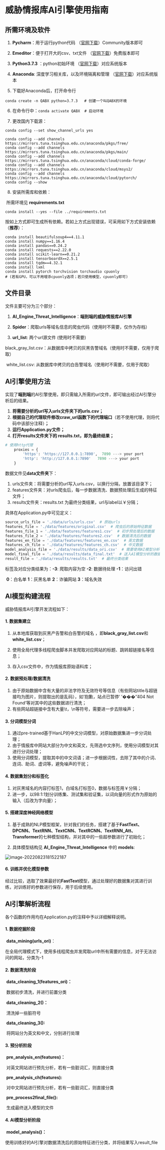 # 威胁情报库AI引擎使用指南

## 所需环境及软件

1. **Pycharm**：用于运行python代码 （[官网下载](https://www.jetbrains.com/pycharm/download/#section=windows)）Community版本即可

2. **Emeditor**：便于打开大的csv、txt文件 （[官网下载](https://www.emeditor.com/download/)）免费版本即可

3. **Python3.7.3** ：python初始环境  （[官网下载](https://www.python.org/downloads/release/python-373/)）对应系统版本

4. **Anaconda**: 深度学习相关库，以及环境隔离和管理  （[官网下载](https://www.anaconda.com/)）对应系统版本

5. 下载好Anaconda后，打开命令行

```shell
conda create -n QABX python=3.7.3   # 创建一个叫QABX的环境
```

6. 在命令行中：`conda activate QABX  # 启动环境`

7. 更改国内下载源：

```shell
conda config --set show_channel_urls yes

conda config --add channels https://mirrors.tuna.tsinghua.edu.cn/anaconda/pkgs/free/
conda config --add channels https://mirrors.tuna.tsinghua.edu.cn/anaconda/pkgs/main/
conda config --add channels https://mirrors.tuna.tsinghua.edu.cn/anaconda/cloud/conda-forge/
conda config --add channels https://mirrors.tuna.tsinghua.edu.cn/anaconda/cloud/msys2/
conda config --add channels https://mirrors.tuna.tsinghua.edu.cn/anaconda/cloud/pytorch/
conda config --show
```

8. 安装所需库和依赖：

​	所需环境见 **requirements.txt**

```shell
conda install --yes --file ../requirements.txt
```

按如上方式即可生成所有依赖。若如上方式出现错误，可采用如下方式安装依赖（**推荐**）：

```shell
conda install beautifulsoup4==4.11.1
conda install numpy==1.16.4
conda install pandas==0.24.2
conda install requests==2.22.0
conda install scikit-learn==0.21.2
conda install tensorboardX==2.5.1
conda install tqdm==4.32.1
conda install lxml
conda install pytorch torchvision torchaudio cpuonly
# (若有GPU，可以不用增添cpuonly选项；若只使用模型，cpuonly即可)
```



## 文件目录

文件主要可分为三个部分：

1. **AI_Engine_Threat_Intelligence**：**端到端的威胁情报库AI引擎**

2. **Spider**：爬取urls等域名信息的爬虫代码（使用时不需要，仅作为存档）

3. **url_list**: 两个url源文件 (使用时不需要)

​			black_gray_list.csv：从数据库中拷贝的灰黑告警域名（使用时不需要，仅用于爬取）

​			white_list.csv: 从数据库中拷贝的白告警域名（使用时不需要，仅用于爬取）



## AI引擎使用方法

实现了**端到端**的AI引擎使用，即只需输入所需的url文件，即可输出经过AI引擎分析后的结果。

1. **将需要分析的url写入urls文件夹下的urls.csv；**
2. **根据自己的代理软件修改craw_url函数下的代理端口**（若不使用代理，则将代码中该部分注释）**；**
3. **运行Application.py文件；**
4. **打开results文件夹下的 results.txt，即为最终结果；**

```python
# 使用http代理
    proxies = {
        'https': 'https://127.0.0.1:7890',  7890 ---> your port
        'http': 'http://127.0.0.1:7890'   7890 ---> your port
    }
```

数据文件见**data文件夹**下：

1. urls文件夹：将需要分析的url写入urls.csv，以换行分隔，放置该目录下；
2. features文件夹：对urls爬虫后，每一步数据清洗、数据预处理后生成的特征文件；
3. results文件夹：results.txt 为最终分类结果，url与label以￥分隔；

具体在Application.py中可见定义：

```python
source_urls_file = './data/urls/urls.csv'  # 原始urls
features_file = './data/features/original.csv'  # 爬虫后的原始特征数据
features_file_1 = './data/features/features1.csv'  # 初步预处理后的数据
features_file_2 = './data/features/features2.csv'  # 数据清洗后的数据
features_en_file = './data/features/features_en.csv'  # 英文数据
features_ch_file = './data/features/features_ch.csv'  # 中文数据
model_analysis_file = './data/results/data_ori.csv'  # 需要使用AI模型分析的数据
model_final_file = './data/results/data_final.txt'  # 送入AI模型分析的数据
result_file = './data/results/results.txt'  # 最终分类结果
```

标签及对应分类结果为：**-3**: 爬取内容为空  **-2**: 数据待处理  **-1**：访问出错 

​									       **0**：白名单  **1**：灰黑名单  **2**：诈骗网站  **3**：域名失效



## AI模型构建流程

威胁情报库AI引擎开发流程如下：

#### 1. 数据集建立

1. 从本地库获取到灰黑产告警和白告警的域名 ，即**black_gray_list.csv**和**white_list.csv**；

2. 使用全局代理多线程爬虫脚本并发爬取对应网站的标题、跳转超链接名等信息；

3. 存入csv文件中，作为情报库原始语料库；

#### 2. 数据预处理/数据清洗

1. 由于原始数据中含有大量的非法字符及无效符号等信息（有些网站title与超链接均为图片，则提取出的是乱码），如’抱歉，站点已暂停‘ ’���‘’404 Not Found‘等对其中的这些数据进行清洗；
2. 有些网站超链接中含有大量\t，\n等符号，需要进一步去除噪声；

#### 3. 分词模型分词

1. 通过pre-trained基于HanLP的中文分词模型，对原始数据集进一步分词处理；
2. 由于情报库中网站大部分为中文和英文，先筛选中文序列，使用分词模型对其进行分词处理；
3. 使用分词模型，提取其中的中文词语；进一步根据词性，去除了其中的介词、连词、助词、虚词等，避免噪声的干扰；

#### 4. 数据集划分和标签化

1. 对灰黑域名的内容打标签1，白域名打标签0，数据与标签用￥分隔；
2. 进一步，以98:1:1划分训练集、测试集和验证集，以词向量的形式作为原始的输入（后改为字向量）；

#### 5. 搭建深度神经网络模型

1. 基于成熟的NLP模型框架，针对我们的任务，搭建了基于**FastText、DPCNN、TextRNN、TextCNN、TextRCNN、TextRNN_Att、Transformer**的七种模型结构，并对其中的一些超参数进行了初始化；

2. 具体模型结构见 **AI_Engine_Threat_Intelligence** 中的 **models**:

<img src=".\models.png" alt="image-20220823181522187"  />

#### 6. 训练并优化模型参数

经过比较，选取了效果最好的**FastText**模型，通过处理好的数据集对其进行训练，对训练好的参数进行保存，用于后续使用。



## AI引擎解析流程

各个函数的作用均在Application.py的注释中予以详细解释说明。

#### 1. 数据挖掘阶段

​	**data_mining(urls_ori)**：

​	在全局代理模式下，使用多线程爬虫并发爬取url中所有需要的信息，对于无法访问的网站，分类为-1

#### 2. 数据清洗阶段

​	**data_cleaning_1(features_ori)：**

​	数据初步清洗，并进行前置分类

​	**data_cleaning_2()：**

​	清洗掉一些脏符号

​	**data_cleaning_3():**

​	将网站分为英文和中文，分别进行处理

#### 3. 预分析阶段

​	**pre_analysis_en(features)：**

​	对英文网站进行预先分析，若有一些脏词汇，则直接分类

​	**pre_analysis_ch(features):**

​	对中文网站进行预先分析，若有一些脏词汇，则直接分类

​	**pre_process2final_file():**

​	生成最终送入模型的文件

#### 4. AI模型分析阶段

​	**model_analysis()：**

​	使用训练好的AI引擎对数据清洗后的原始特征进行分类，并将结果写入result_file